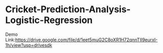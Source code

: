 # Cricket-Prediction-Analysis-Logistic-Regression

Demo Link:https://drive.google.com/file/d/1eet5muG2C8oXR1H72qnnTII9eurxI-1h/view?usp=drivesdk
